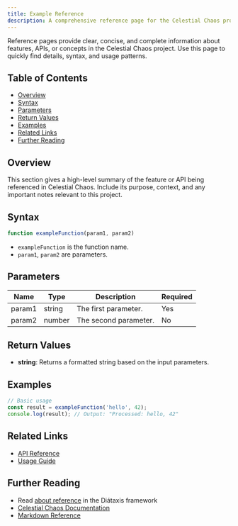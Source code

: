 ```yaml
---
title: Example Reference
description: A comprehensive reference page for the Celestial Chaos project.
---
```


Reference pages provide clear, concise, and complete information about features, APIs, or concepts in the Celestial Chaos project. Use this page to quickly find details, syntax, and usage patterns.

## Table of Contents

- [Overview](#overview)
- [Syntax](#syntax)
- [Parameters](#parameters)
- [Return Values](#return-values)
- [Examples](#examples)
- [Related Links](#related-links)
- [Further Reading](#further-reading)

## Overview

This section gives a high-level summary of the feature or API being referenced in Celestial Chaos. Include its purpose, context, and any important notes relevant to this project.

## Syntax

```js
function exampleFunction(param1, param2)
```

- `exampleFunction` is the function name.
- `param1`, `param2` are parameters.

## Parameters

| Name    | Type   | Description                 | Required |
|---------|--------|-----------------------------|----------|
| param1  | string | The first parameter.        | Yes      |
| param2  | number | The second parameter.       | No       |

## Return Values

- **string**: Returns a formatted string based on the input parameters.

## Examples

```js
// Basic usage
const result = exampleFunction('hello', 42);
console.log(result); // Output: "Processed: hello, 42"
```

## Related Links

- [API Reference](../api/example)
- [Usage Guide](../guides/example-usage)

## Further Reading

- Read [about reference](https://diataxis.fr/reference/) in the Diátaxis framework
- [Celestial Chaos Documentation](https://your-celestial-chaos-docs-link/)
- [Markdown Reference](https://www.markdownguide.org/)
